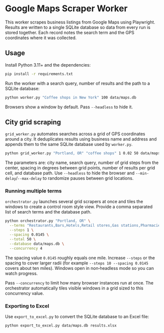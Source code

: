 # Google Maps Scraper Worker

This worker scrapes business listings from Google Maps using Playwright.
Results are written to a single SQLite database so data from every run
is stored together. Each record notes the search term and the GPS
coordinates where it was collected.

## Usage

Install Python 3.11+ and the dependencies:

```bash
pip install -r requirements.txt
```

Run the worker with a search query, number of results and the path to a
SQLite database:

```bash
python worker.py "Coffee shops in New York" 100 data/maps.db
```

Browsers show a window by default. Pass `--headless` to hide it.

## City grid scraping

`grid_worker.py` automates searches across a grid of GPS coordinates around a
city. It deduplicates results using business name and address and appends them
to the same SQLite database used by `worker.py`.

```bash
python grid_worker.py "Portland, OR" "coffee shops" 1 0.02 50 data/maps.db
```

The parameters are: city name, search query, number of grid steps from the center, spacing in degrees between grid points, number of results per grid cell, and database path. Use `--headless` to hide the browser and `--min-delay`/`--max-delay` to randomize pauses between grid locations.

### Running multiple terms

`orchestrator.py` launches several grid scrapers at once and tiles the windows
to create a control room style view. Provide a comma separated list of search
terms and the database path.

```bash
python orchestrator.py "Portland, OR" \
  --terms "Restaurants,Bars,Hotels,Retail stores,Gas stations,Pharmacies,Automotive,Banks,Healthcare,Professional services,Education,Government offices,Entertainment,Construction,Real estate" \
  --steps 1 \
  --spacing 0.0145 \
  --total 50 \
  --database data/maps.db \
  --concurrency 4
```

The spacing value `0.0145` roughly equals one mile.  Increase `--steps` or the spacing to cover larger radii (for example `--steps 10 --spacing 0.0145` covers about ten miles).  Windows open in non‑headless mode so you can watch progress.

Pass `--concurrency` to limit how many browser instances run at once. The orchestrator automatically tiles visible windows in a grid sized to this concurrency value.

### Exporting to Excel

Use `export_to_excel.py` to convert the SQLite database to an Excel file:

```bash
python export_to_excel.py data/maps.db results.xlsx
```
